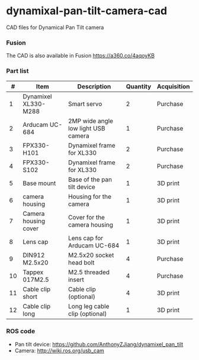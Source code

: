 # dynamixal-pan-tilt-camera-cad
CAD files for Dynamical Pan Tilt camera

### Fusion
The CAD is also available in Fusion
https://a360.co/4aqoyKB

### Part list

| #  | Item                 | Description                         | Quantity | Acquisition |
|----|----------------------|-------------------------------------|----------|-------------|
| 1  | Dynamixel XL330-M288 | Smart servo                         | 2        | Purchase    |
| 2  | Arducam UC-684       | 2MP wide angle low light USB camera | 1        | Purchase    |
| 3  | FPX330-H101          | Dynamixel frame for XL330           | 2        | Purchase    |
| 4  | FPX330-S102          | Dynamixel frame for XL330           | 2        | Purchase    |
| 5  | Base mount           | Base of the pan tilt device         | 1        | 3D print    |
| 6  | camera housing       | Housing for the camera              | 1        | 3D print    |
| 7  | Camera housing cover | Cover for the camera housing        | 1        | 3D print    |
| 8  | Lens cap             | Lens cap for Arducam UC-684         | 1        | 3D print    |
| 9  | DIN912 M2.5x20       | M2.5x20 socket head bolt            | 4        | Purchase    |
| 10 | Tappex 017M2.5       | M2.5 threaded insert                | 4        | Purchase    |
| 11 | Cable clip short     | Cable clip (optional)               | 4        | 3D print    |
| 12 | Cable clip long      | Long leg cable clip (optional)      | 1        | 3D print    |

### ROS code
- Pan tilt device: https://github.com/AnthonyZJiang/dynamixel_pan_tilt
- Camera: http://wiki.ros.org/usb_cam

